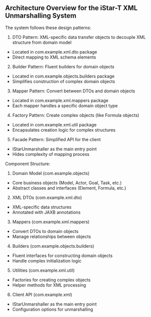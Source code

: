 ## Architecture Overview for the iStar-T XML Unmarshalling System

The system follows these design patterns:

1. DTO Pattern: XML-specific data transfer objects to decouple XML structure from domain model
- Located in com.example.xml.dto package
- Direct mapping to XML schema elements

2. Builder Pattern: Fluent builders for domain objects
- Located in com.example.objects.builders package
- Simplifies construction of complex domain objects

3. Mapper Pattern: Convert between DTOs and domain objects
- Located in com.example.xml.mappers package
- Each mapper handles a specific domain object type

4. Factory Pattern: Create complex objects (like Formula objects)
- Located in com.example.xml.util package
- Encapsulates creation logic for complex structures

5. Facade Pattern: Simplified API for the client
- IStarUnmarshaller as the main entry point
- Hides complexity of mapping process

Component Structure:

1. Domain Model (com.example.objects)
- Core business objects (Model, Actor, Goal, Task, etc.)
- Abstract classes and interfaces (Element, Formula, etc.)

2. XML DTOs (com.example.xml.dto)
- XML-specific data structures
- Annotated with JAXB annotations

3. Mappers (com.example.xml.mappers)
- Convert DTOs to domain objects
- Manage relationships between objects

4. Builders (com.example.objects.builders)
- Fluent interfaces for constructing domain objects
- Handle complex initialization logic

5. Utilities (com.example.xml.util)
- Factories for creating complex objects
- Helper methods for XML processing

6. Client API (com.example.xml)
- IStarUnmarshaller as the main entry point
- Configuration options for unmarshalling
